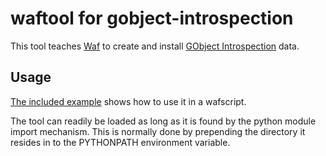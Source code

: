 # waftool for gobject-introspection

This tool teaches [Waf](http://waf.io) to create and install [GObject Introspection](https://wiki.gnome.org/Projects/GObjectIntrospection) data.


## Usage

[The included example](example/wscript) shows how to use it in a wafscript.

The tool can readily be loaded as long as it is found by the python module import mechanism. This is normally done by prepending the directory it resides in to the PYTHONPATH environment variable.
